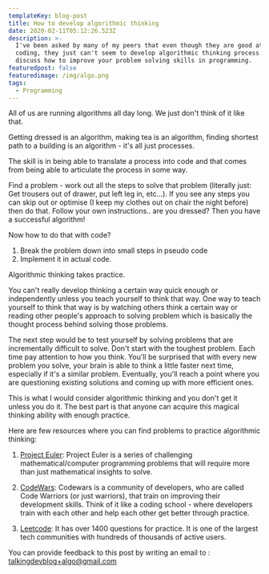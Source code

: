 ```yaml
---
templateKey: blog-post
title: How to develop algorithmic thinking
date: 2020-02-11T05:12:26.523Z
description: >-
  I've been asked by many of my peers that even though they are good at general
  coding, they just can't seem to develop algorithmic thinking process. We
  discuss how to improve your problem solving skills in programming.
featuredpost: false
featuredimage: /img/algo.png
tags:
  - Programming
---
```

All of us are running algorithms all day long. We just don't think of it like that.

Getting dressed is an algorithm, making tea is an algorithm, finding shortest path to a building is an algorithm - it's all just processes.

The skill is in being able to translate a process into code and that comes from being able to articulate the process in some way.

Find a problem - work out all the steps to solve that problem (literally just: Get trousers out of drawer, put left leg in, etc...). If you see any steps you can skip out or optimise (I keep my clothes out on chair the night before) then do that. Follow your own instructions.. are you dressed? Then you have a successful algorithm!

Now how to do that with code?

1. Break the problem down into small steps in pseudo code
2. Implement it in actual code.

Algorithmic thinking takes practice.

You can't really develop thinking a certain way quick enough or independently unless you teach yourself to think that way. One way to teach yourself to think that way is by watching others think a certain way or reading other people's approach to solving problem which is basically the thought process behind solving those problems. 

The next step would be to test yourself by solving problems that are incrementally difficult to solve. Don't start with the toughest problem. Each time pay attention to how you think. You'll be surprised that with every new problem you solve, your brain is able to think a little faster next time, especially if it's a similar problem. Eventually, you'll reach a point where you are questioning existing solutions and coming up with more efficient ones. 

This is what I would consider algorithmic thinking and you don't get it unless you do it. The best part is that anyone can acquire this magical thinking ability with enough practice.

Here are few resources where you can find problems to practice algorithmic thinking:

1. [Project Euler](https://projecteuler.net/): Project Euler is a series of challenging mathematical/computer programming problems that will require more than just mathematical insights to solve. 

2. [CodeWars](https://www.codewars.com/): Codewars is a community of developers, who are called Code Warriors (or just warriors), that train on improving their development skills. Think of it like a coding school - where developers train with each other and help each other get better through practice.

3. [Leetcode](https://leetcode.com/): It has over 1400 questions for practice. It is one of the largest tech communities with hundreds of thousands of active users.

You can provide feedback to this post by writing an email to : 	talkingdevblog+algo@gmail.com
